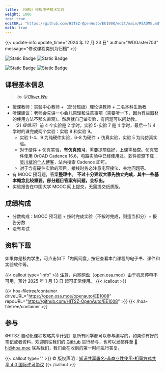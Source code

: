 ```yaml
---
title: （归档）模拟电子技术实验
weight: 1006
toc: true
editURL: "https://github.com/HITSZ-OpenAuto/EE1008/edit/main/README.md"
math: true
---
```


{{< update-info update_time="2024 年 12 月 23 日" author="WDGaster703" message="修改课程类别为归档" >}}

<div class="img-div hx-mt-4 hx-flex-row hx-justify-start hx-items-center">

![Static Badge](https://img.shields.io/badge/%E8%80%83%E6%9F%A5%E8%AF%BE-green)
![Static Badge](https://img.shields.io/badge/%E5%AD%A6%E5%88%86-1.0-moccasin)

![Static Badge](https://img.shields.io/badge/%E6%88%90%E7%BB%A9%E6%9E%84%E6%88%90-gold)
![Static Badge](https://img.shields.io/badge/%E8%AF%A6%E8%A7%81%E4%B8%8B%E9%9D%A2%E8%AF%B4%E6%98%8E-wheat)

</div>

## 课程基本信息
> <i>by @[Oliver Wu](https://github.com/OliverWu515)</i>
- 授课教师：实验中心教师 +（部分班级）理论课教师 + 二名本科生助教
- 听课建议：老师会先讲一小会儿原理和注意事项（需要听一下，因为有些器材的使用方法不那么直观）。然后就自己做实验，有问题可以问助教。
- <i>（21 级情况）</i>前 4 个实验是 2 学时，实验 5-实验 7 是 4 学时，最后一节 4 学时的课完成两个实验：实验 8 和实验 9。
  - 实验 1-4、9 为纯硬件实验，6-8 为硬件 + 仿真实验，实验 5 为纯仿真实验。
  - 对于硬件 + 仿真实验，**有仿真预习**，需要提前做好，上课需检查。仿真软件使用 OrCAD Cadence 16.6，电路实验中已经使用过。软件资源下载：[吴川斌的个人博客](https://www.mr-wu.cn/)，站内搜索 Cadence 即可。
  - 对于含有硬件实验的项目，接线时务必注意电容接法、共地问题等。
- 有 MOOC 预习题，答案**整理中。** **不过十分建议大家先独立完成，其中一些基本概念比较重要。部分题目答案有问题，会标出。**
- 实验报告在中国大学 MOOC 网上提交，无需提交纸质版。

## 成绩构成
- 分数构成：MOOC 预习题 + 按时完成实验（不按时完成，则适当扣分）+ 报告分数
- 没有考试


## 资料下载

如果你是校内学生，可点击如下「内网网盘」按钮查看本门课程的电子书、课件和实验软件等。

{{< callout type="info" >}}
  注意，内网网盘（[open.osa.moe](https://open.osa.moe/openauto)）由于机房停电不可用，预计 2025 年 1 月 13 日 起可正常使用。
{{< /callout >}}

{{< hoa-filetree/container driveURL="https://open.osa.moe/openauto/EE1008" repoURL="https://github.com/HITSZ-OpenAuto/EE1008" >}}
{{< /hoa-filetree/container >}}

## 参与

《HITSZ 自动化课程攻略共享计划》是所有同学都可以参与编写的，如果你有好的笔记或者资料，欢迎前往我们的 [GitHub](https://github.com/HITSZ-OpenAuto) 进行参与，也可以发邮件至 [📮hi@hoa.moe](mailto:hi@hoa.moe) 联系我们，我们会在收到的第一时间进行答复。

{{< callout type="" >}}
  © 版权声明：[知识共享署名-非商业性使用-相同方式共享 4.0 国际许可协议](https://creativecommons.org/licenses/by-nc-sa/4.0/)
{{< /callout >}}
